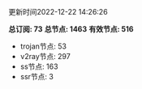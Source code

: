 更新时间2022-12-22 14:26:26

**总订阅: 73**
**总节点: 1463**
**有效节点: 516**
- trojan节点: 53
- v2ray节点: 297
- ss节点: 163
- ssr节点: 3
